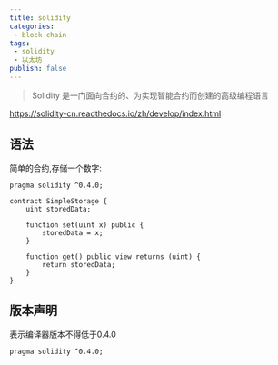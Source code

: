 ```yaml
---
title: solidity
categories:
 - block chain
tags:
 - solidity
 - 以太坊
publish: false
---
```


> Solidity 是一门面向合约的、为实现智能合约而创建的高级编程语言 

https://solidity-cn.readthedocs.io/zh/develop/index.html

## 语法

简单的合约,存储一个数字:

```solidity
pragma solidity ^0.4.0;

contract SimpleStorage {
    uint storedData;

    function set(uint x) public {
        storedData = x;
    }

    function get() public view returns (uint) {
        return storedData;
    }
}
```

## 版本声明

表示编译器版本不得低于0.4.0

```solidity
pragma solidity ^0.4.0;
```